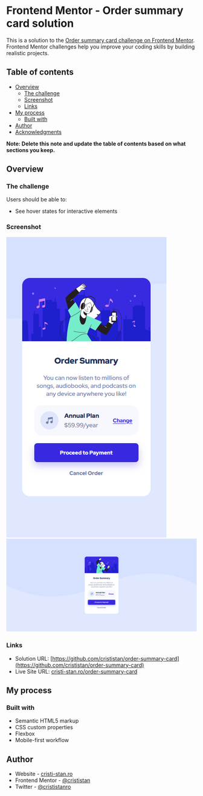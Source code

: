 # Frontend Mentor - Order summary card solution

This is a solution to the [Order summary card challenge on Frontend Mentor](https://www.frontendmentor.io/challenges/order-summary-component-QlPmajDUj). Frontend Mentor challenges help you improve your coding skills by building realistic projects. 

## Table of contents

- [Overview](#overview)
  - [The challenge](#the-challenge)
  - [Screenshot](#screenshot)
  - [Links](#links)
- [My process](#my-process)
  - [Built with](#built-with)
- [Author](#author)
- [Acknowledgments](#acknowledgments)

**Note: Delete this note and update the table of contents based on what sections you keep.**

## Overview

### The challenge

Users should be able to:

- See hover states for interactive elements

### Screenshot

![](./images/solution/mobile.png)
![](./images/solution/desktop.png)

### Links

- Solution URL: [https://github.com/crististan/order-summary-card](https://github.com/crististan/order-summary-card)
- Live Site URL: [cristi-stan.ro/order-summary-card](https://cristi-stan.ro/order-summary-card/)

## My process

### Built with

- Semantic HTML5 markup
- CSS custom properties
- Flexbox
- Mobile-first workflow

## Author

- Website - [cristi-stan.ro](https://cristi-stan.ro/)
- Frontend Mentor - [@crististan](https://www.frontendmentor.io/profile/crististan)
- Twitter - [@crististanro](https://www.twitter.com/crististanro)